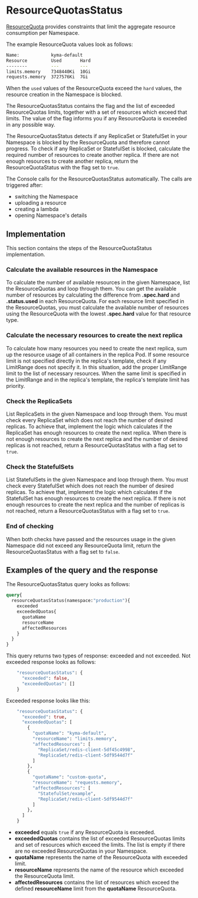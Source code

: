 # ResourceQuotasStatus 

[ResourceQuota](https://kubernetes.io/docs/concepts/policy/resource-quotas/) provides constraints that limit the aggregate resource consumption per Namespace.

The example ResourceQuota values look as follows:
```bash
Name:            kyma-default
Resource         Used       Hard
--------         ---        ---
limits.memory    7348440Ki  10Gi
requests.memory  3727576Ki  7Gi
```
When the `used` values of the ResourceQuota exceed the `hard` values, the resource creation in the Namespace is blocked.

The ResourceQuotasStatus contains the flag and the list of exceeded ResourceQuotas limits, together with a set of resources which exceed that limits. The value of the flag informs you if any ResourceQuota is exceeded in any possible way.

The ResourceQuotasStatus detects if any ReplicaSet or StatefulSet in your Namespace is blocked by the ResourceQuota and therefore cannot progress.
To check if any ReplicaSet or StatefulSet is blocked, calculate the required number of resources to create another replica. If there are not enough resources to create another replica, return the ResourceQuotaStatus with the flag set to `true`.

The Console calls for the ResourceQuotasStatus automatically. The calls are triggered after: 
- switching the Namespace
- uploading a resource
- creating a lambda 
- opening Namespace's details

## Implementation

This section contains the steps of the ResourceQuotaStatus implementation.

### Calculate the available resources in the Namespace

To calculate the number of available resources in the given Namespace, list the ResourceQuotas and loop through them.
You can get the available number of resources by calculating the difference from **.spec.hard** and **.status.used** in each ResourceQuota.
For each resource limit specified in the ResourceQuotas, you must calculate the available number of resources using the ResourceQuota with the lowest **.spec.hard** value for that resource type.

### Calculate the necessary resources to create the next replica

To calculate how many resources you need to create the next replica, sum up the resource usage of all containers in the replica Pod.
If some resource limit is not specified directly in the replica's template, check if any LimitRange does not specify it.
In this situation, add the proper LimitRange limit to the list of necessary resources.
When the same limit is specified in the LimitRange and in the replica's template, the replica's template limit has priority.

### Check the ReplicaSets

List ReplicaSets in the given Namespace and loop through them. You must check every ReplicaSet which does not reach the number of desired replicas.
To achieve that, implement the logic which calculates if the ReplicaSet has enough resources to create the next replica.
When there is not enough resources to create the next replica and the number of desired replicas is not reached, return a ResourceQuotasStatus with a flag set to `true`.

### Check the StatefulSets

List StatefulSets in the given Namespace and loop through them. You must check every StatefulSet which does not reach the number of desired replicas.
To achieve that, implement the logic which calculates if the StatefulSet has enough resources to create the next replica.
If there is not enough resources to create the next replica and the number of replicas is not reached, return a ResourceQuotasStatus with a flag set to `true`.

### End of checking

When both checks have passed and the resources usage in the given Namespace did not exceed any ResourceQuota limit, return the ResourceQuotasStatus with a flag set to `false`.

## Examples of the query and the response

The ResourceQuotasStatus query looks as follows:
```graphql
query{
  resourceQuotasStatus(namespace:"production"){
    exceeded
    exceededQuotas{
      quotaName
      resourceName
      affectedResources
    }
  } 
}
```
This query returns two types of response: exceeded and not exceeded.
Not exceeded response looks as follows:
```graphql endpoint doc
    "resourceQuotasStatus": {
      "exceeded": false,
      "exceededQuotas": []
    }
```
Exceeded response looks like this:
```graphql endpoint doc
    "resourceQuotasStatus": {
      "exceeded": true,
      "exceededQuotas": [
        {
          "quotaName": "kyma-default",
          "resourceName": "limits.memory",
          "affectedResources": [
            "ReplicaSet/redis-client-5df45c4998",
            "ReplicaSet/redis-client-5df9544d7f"
          ]
        },
        {
          "quotaName": "custom-quota",
          "resourceName": "requests.memory",
          "affectedResources": [
            "StatefulSet/example",
            "ReplicaSet/redis-client-5df9544d7f"
          ]
        },
      ]
    }
```
- **exceeded** equals `true` if any ResourceQuota is exceeded.
- **exceededQuotas** contains the list of exceeded ResourceQuotas limits and set of resources which exceed the limits. The list is empty if there are no exceeded ResourceQuotas in your Namespace.
- **quotaName** represents the name of the ResourceQuota with exceeded limit.
- **resourceName** represents the name of the resource which exceeded the ResourceQuota limit.
- **affectedResources** contains the list of resources which exceed the defined **resourceName** limit from the **quotaName** ResourceQuota.

